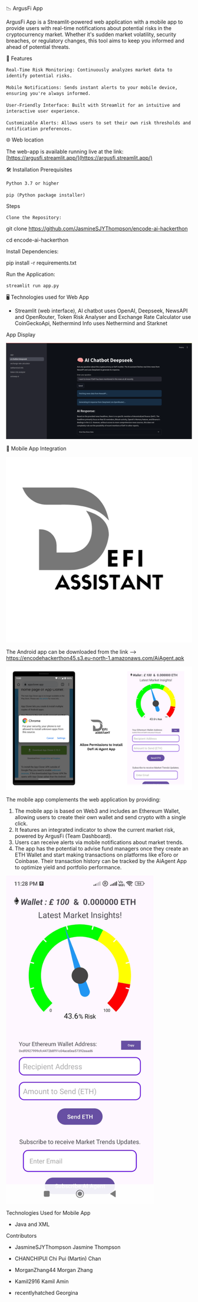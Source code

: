 📉 ArgusFi App

ArgusFi App is a Streamlit-powered web application with a mobile app to provide users with real-time notifications about potential risks in the cryptocurrency market. Whether it's sudden market volatility, security breaches, or regulatory changes, this tool aims to keep you informed and ahead of potential threats.

🚀 Features

    Real-Time Risk Monitoring: Continuously analyzes market data to identify potential risks.

    Mobile Notifications: Sends instant alerts to your mobile device, ensuring you're always informed.

    User-Friendly Interface: Built with Streamlit for an intuitive and interactive user experience.

    Customizable Alerts: Allows users to set their own risk thresholds and notification preferences.

🌐 Web location

The web-app is available running live at the link: [https://argusfi.streamlit.app/](https://argusfi.streamlit.app/)

🛠️ Installation
Prerequisites

    Python 3.7 or higher

    pip (Python package installer)

Steps

    Clone the Repository:

git clone https://github.com/JasmineSJYThompson/encode-ai-hackerthon

cd encode-ai-hackerthon

Install Dependencies:

pip install -r requirements.txt

Run the Application:

    streamlit run app.py

🖥️ Technologies used for Web App

- Streamlit (web interface), AI chatbot uses OpenAI, Deepseek, NewsAPI and OpenRouter, Token Risk Analyser and Exchange Rate Calculator use CoinGeckoApi, Nethermind Info uses Nethermind and Starknet

App Display

![Screenshot2](images/screenshot2.png)
        
📱 Mobile App Integration

![AIAgent](images/AiAgent.png)

The Android app can be downloaded from the link --> https://encodehackerthon45.s3.eu-north-1.amazonaws.com/AiAgent.apk

![Instructions](images/installation_instruction.png)

The mobile app complements the web application by providing:

1. The mobile app is based on Web3 and includes an Ethereum Wallet, allowing users to create their own wallet and send crypto with a single click.
2. It features an integrated indicator to show the current market risk, powered by ArgusFi (Team Dashboard).
3. Users can receive alerts via mobile notifications about market trends.
4. The app has the potential to advise fund managers once they create an ETH Wallet and start making transactions on platforms like eToro or Coinbase. Their transaction history can be tracked by the AiAgent App to optimize yield and portfolio performance.

<img src="images/screen.jpg" width="400" />

Technologies Used for Mobile App

- Java and XML

Contributors

- JasmineSJYThompson Jasmine Thompson

- CHANCHIPUI Chi Pui (Martin) Chan

- MorganZhang44 Morgan Zhang

- Kamil2916 Kamil Amin

- recentlyhatched Georgina
